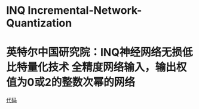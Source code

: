 # INQ Incremental-Network-Quantization 
# 英特尔中国研究院：INQ神经网络无损低比特量化技术 全精度网络输入，输出权值为0或2的整数次幂的网络
[代码](https://github.com/Ewenwan/Incremental-Network-Quantization)
